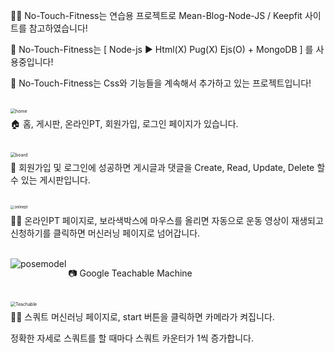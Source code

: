 :man_cartwheeling: No-Touch-Fitness는 연습용 프로젝트로 Mean-Blog-Node-JS / Keepfit 사이트를 참고하였습니다!

:dancer: No-Touch-Fitness는 [ Node-js :arrow_forward: Html(X) Pug(X) Ejs(O)  + MongoDB ] 를 사용중입니다!

:facepunch: No-Touch-Fitness는 Css와 기능들을 계속해서 추가하고 있는 프로젝트입니다!

<br>



<img src="https://user-images.githubusercontent.com/80046326/144702752-a254484f-7651-4d84-8ca3-4073055717c8.PNG" align="left" alt="home" style= "zoom:50%;" />

:house: 홈, 게시판, 온라인PT, 회원가입, 로그인 페이지가 있습니다.

<br>



<img src="https://user-images.githubusercontent.com/80046326/144702846-17fe80dc-0331-4945-bd92-6b48391f62ca.PNG" align="left" alt="board" style="zoom:50%;" />

:muscle: 회원가입 및 로그인에 성공하면 게시글과 댓글을 Create, Read, Update, Delete 할 수 있는 게시판입니다.

<br>



<img src="https://user-images.githubusercontent.com/80046326/144703176-7ea92a6e-2658-466e-ba91-8704785daa6b.PNG" align="left" alt="onlinept" style="zoom:40%;" />

:dancing_women: 온라인PT 페이지로, 보라색박스에 마우스를 올리면 자동으로 운동 영상이 재생되고 신청하기를 클릭하면 머신러닝 페이지로 넘어갑니다.

<br>



<img src="https://user-images.githubusercontent.com/80046326/144703312-eafd7bb2-ff84-4292-9421-4143f02d7292.PNG" align="left" alt="posemodel" style="zoom:100%;" />

:camera: Google Teachable Machine 

<br>



<img src="https://user-images.githubusercontent.com/80046326/145131846-a4395bca-c6a0-4118-9208-ab32d823f150.PNG" align="left" alt="Teachable" style="zoom:50%;" />

:surfing_man: 스쿼트 머신러닝 페이지로, start 버튼을 클릭하면 카메라가 켜집니다.

정확한 자세로 스쿼트를 할 때마다 스쿼트 카운터가 1씩 증가합니다.
